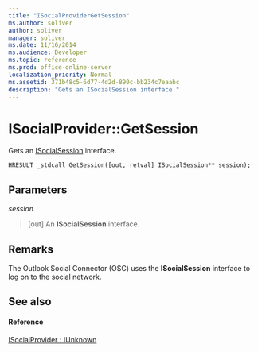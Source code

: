 ```yaml
---
title: "ISocialProviderGetSession"
ms.author: soliver
author: soliver
manager: soliver
ms.date: 11/16/2014
ms.audience: Developer
ms.topic: reference
ms.prod: office-online-server
localization_priority: Normal
ms.assetid: 371b48c5-6d77-4d2d-890c-bb234c7eaabc
description: "Gets an ISocialSession interface."
---
```


# ISocialProvider::GetSession

Gets an [ISocialSession](isocialsessioniunknown.md) interface. 
  
```
HRESULT _stdcall GetSession([out, retval] ISocialSession** session);
```

## Parameters

 _session_
  
> [out] An **ISocialSession** interface. 
    
## Remarks

The Outlook Social Connector (OSC) uses the **ISocialSession** interface to log on to the social network. 
  
## See also

#### Reference

[ISocialProvider : IUnknown](isocialprovideriunknown.md)

